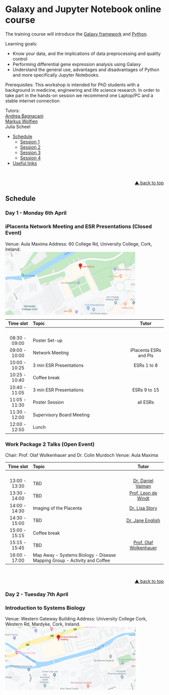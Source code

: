 # Galaxy and Jupyter Notebook online course

The training course will introduce the [Galaxy framework](https://usegalaxy.org) and [Python](www.python.org). 

Learning goals:
- Know your data, and the implications of data preprocessing and quality control
- Performing differential gene expression analysis using Galaxy
- Understand the general use, advantages and disadvantages of Python and more specifically Jupyter Notebooks.

Prerequisites:
This workshop is intended for PhD students with a background in medicine, engineering and life science research. In order to take part in the hands-on session we recommend one Laptop/PC and a stable internet connection

Tutors:  
[Andrea Bagnacani](https://www.sbi.uni-rostock.de/team/detail/andrea-bagnacani)  
[Markus Wolfien](https://www.sbi.uni-rostock.de/team/detail/markus-wolfien)  
Julia Scheel
<div id="top"></div>

- [Schedule](#schedule)
  - [Session 1](#session-1---tbd)
  - [Session 2](#session-2---tbd)
  - [Session 3](#session-3---tbd)
  - [Session 4](#session-4---tbd)
- [Useful links](#useful-links)

<br />
<p align="right"><a href="#top">&#x25B2; back to top</a></p>

## Schedule

### Day 1 - Monday 6th April
### iPlacenta Network Meeting and ESR Presentations (Closed Event)
Venue: Aula Maxima
Address: 60 College Rd, University College, Cork, Ireland.   
[<img align="center" src="Aula Maxima.PNG" height="200px" alt="Aula Maxima" valign="middle">](https://www.google.com/maps/place/Aula+Maxima/@51.8939207,-8.4920239,15z/data=!4m5!3m4!1s0x0:0x4c6ab06f79c33f6a!8m2!3d51.8939207!4d-8.4920239)  
  
| **Time slot** | **Topic** | **Tutor** |
| :---: | :------------------------------- | :---: |
|<img width=100/>|<img width=550/>|<img width=150/>|
| 08:30 - 09:00 | Poster Set-up |  |
| 09:00 - 10:00 | Network Meeting | iPlacenta ESRs and PIs |
| 10:00 - 10:25 | 3 min ESR Presentations | ESRs 1 to 8 |
| 10:25 - 10:40 | Coffee break ||
| 10:40 - 11:05 | 3 min ESR Presentations| ESRs 9 to 15 |
| 11:05 - 11:30 | Poster Session | all ESRs |
| 11:30 - 12:00 | Supervisory Board Meeting ||
| 12:00 - 12:50 | Lunch ||  

### Work Package 2 Talks (Open Event)
Chair: Prof. Olaf Wolkenhauer and Dr. Colin Murdoch
Venue: Aula Maxima 

| **Time slot** | **Topic** | **Tutor** |
| :---: | :--- | :---: |
|<img width=100/>|<img width=550/>|<img width=150/>|
| 13:00 - 13:30 | TBD | [Dr. Daniel Vaiman](https://www.institutcochin.fr/la-recherche/drc/equipe-vaiman) |
| 13:30 - 14:00 | TBD | [Prof. Leon de Windt](https://www.maastrichtuniversity.nl/l.dewindt)|
| 14:00 - 14:30 | Imaging of the Placenta | [Dr. Lisa Story](https://www.researchgate.net/profile/Lisa_Story)|
| 14:30 - 15:00 | TBD | [Dr. Jane English](https://www.infantcentre.ie/who-we-are-2/our-team/investigators/dr-jane-english) |
| 15:00 - 15:15 | Coffee break ||
| 15:15 - 15:45 | TBD | [Prof. Olaf Wolkenhauer](https://www.sbi.uni-rostock.de/team/detail/prof-olaf-wolkenhauer)|
| 16:00 - 17:00 | Map Away - Systems Biology - Disease Mapping Group - Activity and Coffee ||

<br />  
<p align="right"><a href="#top">&#x25B2; back to top</a></p>  

### Day 2 - Tuesday 7th April
### Introduction to Systems Biology
Venue: Western Gateway Building
Address: University College Cork, Western Rd, Mardyke, Cork, Ireland.   
[<img align="center" src="western_gateway_building.PNG" height="200px" alt="Western Gateway Building" valign="middle">](https://www.google.com/maps/place/Aula+Maxima/@51.8939207,-8.4920239,15z/data=!4m5!3m4!1s0x0:0x4c6ab06f79c33f6a!8m2!3d51.8939207!4d-8.4920239)  
